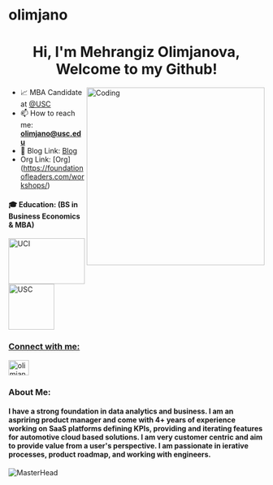 # olimjano

<h1 align="center">Hi, I'm Mehrangiz Olimjanova, Welcome to my Github! </h1>
<!-- <h3 align="center">Product and Customer Focused</h3> -->
<img align="right" alt="Coding" width="350" src="https://hackernoon.com/images/f2px36fy.gif">



- 📈 MBA Candidate at [@USC](https://www.usc.edu/)
- 📫 How to reach me: **olimjano@usc.edu**
- 📄 Blog Link: [Blog](https://molimjanova.wixsite.com/mary)
- Org Link: [Org] (https://foundationofleaders.com/workshops/)
<!-- ⚡ Fun fact: **Pro ** -->


<h4 align="left">🎓 Education: (BS in Business Economics & MBA)</h4>
<a href="https://uci.edu/" target="_blank" rel="noreferrer"><img 
src="https://upload.wikimedia.org/wikipedia/commons/b/b6/UC_Irvine_Anteaters_logo.svg" alt="UCI" width="150" height="90"/>
<a href="https://usc.edu/" target="_blank" rel="noreferrer"><img src="https://upload.wikimedia.org/wikipedia/commons/9/94/USC_Trojans_logo.svg" alt="USC" width="90" height="90"/>



<h3 align="left">Connect with me:</h3>
<p align="left">
<a href="https://www.linkedin.com/in/mehrangiz/" target="blank"><img align="center" src="https://raw.githubusercontent.com/rahuldkjain/github-profile-readme-generator/master/src/images/icons/Social/linked-in-alt.svg" alt="olimjano" height="30" width="40" /></a>
</p>

<h3 align="left">About Me:</h3>
<h4 align="left">I have a strong foundation in data analytics and business. I am an aspriring product manager and come with 4+ years of experience working on SaaS platforms defining KPIs, providing and iterating features for automotive cloud based solutions. I am very customer centric and aim to provide value from a user's perspective. I am passionate in ierative processes, product roadmap, and working with engineers.</h4>
  
![MasterHead](https://i.pinimg.com/originals/fc/71/63/fc71635c7f1b09ed30413f59bb749582.gif)
